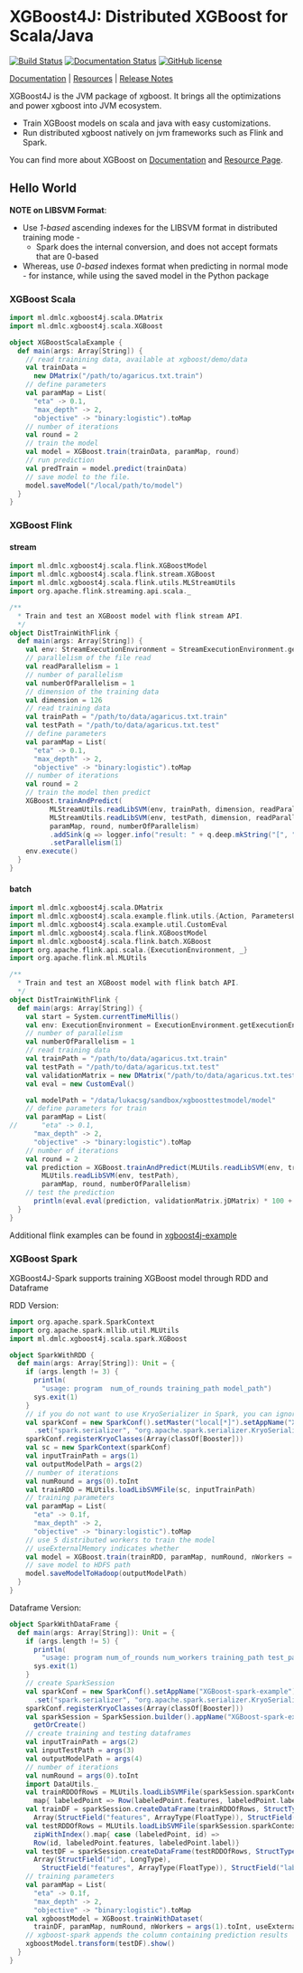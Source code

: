 # XGBoost4J: Distributed XGBoost for Scala/Java
[![Build Status](https://travis-ci.org/dmlc/xgboost.svg?branch=master)](https://travis-ci.org/dmlc/xgboost)
[![Documentation Status](https://readthedocs.org/projects/xgboost/badge/?version=latest)](https://xgboost.readthedocs.org/en/latest/jvm/index.html)
[![GitHub license](http://dmlc.github.io/img/apache2.svg)](../LICENSE)

[Documentation](https://xgboost.readthedocs.org/en/latest/jvm/index.html) |
[Resources](../demo/README.md) |
[Release Notes](../NEWS.md)

XGBoost4J is the JVM package of xgboost. It brings all the optimizations
and power xgboost into JVM ecosystem.

- Train XGBoost models on scala and java with easy customizations.
- Run distributed xgboost natively on jvm frameworks such as Flink and Spark.

You can find more about XGBoost on [Documentation](https://xgboost.readthedocs.org/en/latest/jvm/index.html) and [Resource Page](../demo/README.md).

## Hello World
**NOTE on LIBSVM Format**: 
- Use *1-based* ascending indexes for the LIBSVM format in distributed training mode - 
  - Spark does the internal conversion, and does not accept formats that are 0-based
- Whereas, use *0-based* indexes format when predicting in normal mode - for instance, while using the saved model in the Python package

### XGBoost Scala
```scala
import ml.dmlc.xgboost4j.scala.DMatrix
import ml.dmlc.xgboost4j.scala.XGBoost

object XGBoostScalaExample {
  def main(args: Array[String]) {
    // read trainining data, available at xgboost/demo/data
    val trainData =
      new DMatrix("/path/to/agaricus.txt.train")
    // define parameters
    val paramMap = List(
      "eta" -> 0.1,
      "max_depth" -> 2,
      "objective" -> "binary:logistic").toMap
    // number of iterations
    val round = 2
    // train the model
    val model = XGBoost.train(trainData, paramMap, round)
    // run prediction
    val predTrain = model.predict(trainData)
    // save model to the file.
    model.saveModel("/local/path/to/model")
  }
}
```

### XGBoost Flink
#### stream
```scala
import ml.dmlc.xgboost4j.scala.flink.XGBoostModel
import ml.dmlc.xgboost4j.scala.flink.stream.XGBoost
import ml.dmlc.xgboost4j.scala.flink.utils.MLStreamUtils
import org.apache.flink.streaming.api.scala._

/**
  * Train and test an XGBoost model with flink stream API.
  */
object DistTrainWithFlink {
  def main(args: Array[String]) {
    val env: StreamExecutionEnvironment = StreamExecutionEnvironment.getExecutionEnvironment
    // parallelism of the file read
    val readParallelism = 1
    // number of parallelism
    val numberOfParallelism = 1
    // dimension of the training data
    val dimension = 126
    // read training data
    val trainPath = "/path/to/data/agaricus.txt.train"
    val testPath = "/path/to/data/agaricus.txt.test"
    // define parameters
    val paramMap = List(
      "eta" -> 0.1,
      "max_depth" -> 2,
      "objective" -> "binary:logistic").toMap
    // number of iterations
    val round = 2
    // train the model then predict
    XGBoost.trainAndPredict(
          MLStreamUtils.readLibSVM(env, trainPath, dimension, readParallelism),
          MLStreamUtils.readLibSVM(env, testPath, dimension, readParallelism),
          paramMap, round, numberOfParallelism)
          .addSink(q => logger.info("result: " + q.deep.mkString("[", ",", "]")))
          .setParallelism(1)
    env.execute()
  }
}
```
#### batch
```scala
import ml.dmlc.xgboost4j.scala.DMatrix
import ml.dmlc.xgboost4j.scala.example.flink.utils.{Action, ParametersUtil}
import ml.dmlc.xgboost4j.scala.example.util.CustomEval
import ml.dmlc.xgboost4j.scala.flink.XGBoostModel
import ml.dmlc.xgboost4j.scala.flink.batch.XGBoost
import org.apache.flink.api.scala.{ExecutionEnvironment, _}
import org.apache.flink.ml.MLUtils

/**
  * Train and test an XGBoost model with flink batch API.
  */
object DistTrainWithFlink {
  def main(args: Array[String]) {
    val start = System.currentTimeMillis()
    val env: ExecutionEnvironment = ExecutionEnvironment.getExecutionEnvironment
    // number of parallelism
    val numberOfParallelism = 1
    // read training data
    val trainPath = "/path/to/data/agaricus.txt.train"
    val testPath = "/path/to/data/agaricus.txt.test"
    val validationMatrix = new DMatrix("/path/to/data/agaricus.txt.test")
    val eval = new CustomEval()

    val modelPath = "/data/lukacsg/sandbox/xgboosttestmodel/model"
    // define parameters for train
    val paramMap = List(
//      "eta" -> 0.1,
      "max_depth" -> 2,
      "objective" -> "binary:logistic").toMap
    // number of iterations
    val round = 2
    val prediction = XGBoost.trainAndPredict(MLUtils.readLibSVM(env, trainPath),
        MLUtils.readLibSVM(env, testPath),
        paramMap, round, numberOfParallelism)
    // test the prediction
      println(eval.eval(prediction, validationMatrix.jDMatrix) * 100 + "%")
  }
}
```
Additional flink examples can be found in [xgboost4j-example](https://github.com/streamline-eu/xgboost-jvm-packages/tree/master/jvm-packages/xgboost4j-example)

### XGBoost Spark

XGBoost4J-Spark supports training XGBoost model through RDD and Dataframe

RDD Version:

```scala
import org.apache.spark.SparkContext
import org.apache.spark.mllib.util.MLUtils
import ml.dmlc.xgboost4j.scala.spark.XGBoost

object SparkWithRDD {
  def main(args: Array[String]): Unit = {
    if (args.length != 3) {
      println(
        "usage: program  num_of_rounds training_path model_path")
      sys.exit(1)
    }
    // if you do not want to use KryoSerializer in Spark, you can ignore the related configuration
    val sparkConf = new SparkConf().setMaster("local[*]").setAppName("XGBoost-spark-example")
      .set("spark.serializer", "org.apache.spark.serializer.KryoSerializer")
    sparkConf.registerKryoClasses(Array(classOf[Booster]))
    val sc = new SparkContext(sparkConf)
    val inputTrainPath = args(1)
    val outputModelPath = args(2)
    // number of iterations
    val numRound = args(0).toInt
    val trainRDD = MLUtils.loadLibSVMFile(sc, inputTrainPath)
    // training parameters
    val paramMap = List(
      "eta" -> 0.1f,
      "max_depth" -> 2,
      "objective" -> "binary:logistic").toMap
    // use 5 distributed workers to train the model
    // useExternalMemory indicates whether 
    val model = XGBoost.train(trainRDD, paramMap, numRound, nWorkers = 5, useExternalMemory = true)
    // save model to HDFS path
    model.saveModelToHadoop(outputModelPath)
  }
}
```

Dataframe Version:

```scala
object SparkWithDataFrame {
  def main(args: Array[String]): Unit = {
    if (args.length != 5) {
      println(
        "usage: program num_of_rounds num_workers training_path test_path model_path")
      sys.exit(1)
    }
    // create SparkSession
    val sparkConf = new SparkConf().setAppName("XGBoost-spark-example")
      .set("spark.serializer", "org.apache.spark.serializer.KryoSerializer")
    sparkConf.registerKryoClasses(Array(classOf[Booster]))
    val sparkSession = SparkSession.builder().appName("XGBoost-spark-example").config(sparkConf).
      getOrCreate()
    // create training and testing dataframes
    val inputTrainPath = args(2)
    val inputTestPath = args(3)
    val outputModelPath = args(4)
    // number of iterations
    val numRound = args(0).toInt
    import DataUtils._
    val trainRDDOfRows = MLUtils.loadLibSVMFile(sparkSession.sparkContext, inputTrainPath).
      map{ labeledPoint => Row(labeledPoint.features, labeledPoint.label)}
    val trainDF = sparkSession.createDataFrame(trainRDDOfRows, StructType(
      Array(StructField("features", ArrayType(FloatType)), StructField("label", IntegerType))))
    val testRDDOfRows = MLUtils.loadLibSVMFile(sparkSession.sparkContext, inputTestPath).
      zipWithIndex().map{ case (labeledPoint, id) =>
      Row(id, labeledPoint.features, labeledPoint.label)}
    val testDF = sparkSession.createDataFrame(testRDDOfRows, StructType(
      Array(StructField("id", LongType),
        StructField("features", ArrayType(FloatType)), StructField("label", IntegerType))))
    // training parameters
    val paramMap = List(
      "eta" -> 0.1f,
      "max_depth" -> 2,
      "objective" -> "binary:logistic").toMap
    val xgboostModel = XGBoost.trainWithDataset(
      trainDF, paramMap, numRound, nWorkers = args(1).toInt, useExternalMemory = true)
    // xgboost-spark appends the column containing prediction results
    xgboostModel.transform(testDF).show()
  }
}
```
